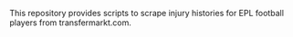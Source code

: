 This repository provides scripts to scrape injury histories for EPL 
football players from transfermarkt.com.
